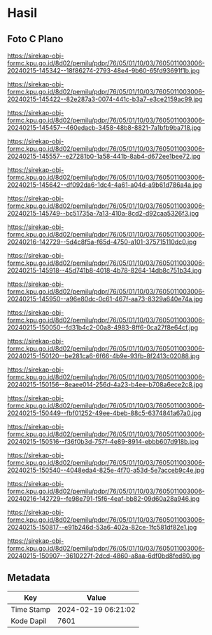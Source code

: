 # Hasil

## Foto C Plano

https://sirekap-obj-formc.kpu.go.id/8d02/pemilu/pdpr/76/05/01/10/03/7605011003006-20240215-145342--18f86274-2793-48e4-9b60-65fd93691f1b.jpg

https://sirekap-obj-formc.kpu.go.id/8d02/pemilu/pdpr/76/05/01/10/03/7605011003006-20240215-145422--82e287a3-0074-441c-b3a7-e3ce2159ac99.jpg

https://sirekap-obj-formc.kpu.go.id/8d02/pemilu/pdpr/76/05/01/10/03/7605011003006-20240215-145457--460edacb-3458-48b8-8821-7a1bfb9ba718.jpg

https://sirekap-obj-formc.kpu.go.id/8d02/pemilu/pdpr/76/05/01/10/03/7605011003006-20240215-145557--e27281b0-1a58-441b-8ab4-d672ee1bee72.jpg

https://sirekap-obj-formc.kpu.go.id/8d02/pemilu/pdpr/76/05/01/10/03/7605011003006-20240215-145642--df092da6-1dc4-4a61-a04d-a9b61d786a4a.jpg

https://sirekap-obj-formc.kpu.go.id/8d02/pemilu/pdpr/76/05/01/10/03/7605011003006-20240215-145749--bc51735a-7a13-410a-8cd2-d92caa5326f3.jpg

https://sirekap-obj-formc.kpu.go.id/8d02/pemilu/pdpr/76/05/01/10/03/7605011003006-20240216-142729--5d4c8f5a-f65d-4750-a101-375715110dc0.jpg

https://sirekap-obj-formc.kpu.go.id/8d02/pemilu/pdpr/76/05/01/10/03/7605011003006-20240215-145918--45d741b8-4018-4b78-8264-14db8c751b34.jpg

https://sirekap-obj-formc.kpu.go.id/8d02/pemilu/pdpr/76/05/01/10/03/7605011003006-20240215-145950--a96e80dc-0c61-467f-aa73-8329a640e74a.jpg

https://sirekap-obj-formc.kpu.go.id/8d02/pemilu/pdpr/76/05/01/10/03/7605011003006-20240215-150050--fd31b4c2-00a8-4983-8ff6-0ca27f8e64cf.jpg

https://sirekap-obj-formc.kpu.go.id/8d02/pemilu/pdpr/76/05/01/10/03/7605011003006-20240215-150120--be281ca6-6f66-4b9e-93fb-8f2413c02088.jpg

https://sirekap-obj-formc.kpu.go.id/8d02/pemilu/pdpr/76/05/01/10/03/7605011003006-20240215-150156--8eaee014-256d-4a23-b4ee-b708a6ece2c8.jpg

https://sirekap-obj-formc.kpu.go.id/8d02/pemilu/pdpr/76/05/01/10/03/7605011003006-20240215-150449--fbf01252-49ee-4beb-88c5-6374841a67a0.jpg

https://sirekap-obj-formc.kpu.go.id/8d02/pemilu/pdpr/76/05/01/10/03/7605011003006-20240215-150516--f36f0b3d-757f-4e89-8914-ebbb607d918b.jpg

https://sirekap-obj-formc.kpu.go.id/8d02/pemilu/pdpr/76/05/01/10/03/7605011003006-20240215-150540--4048eda4-825e-4f70-a53d-5e7acceb9c4e.jpg

https://sirekap-obj-formc.kpu.go.id/8d02/pemilu/pdpr/76/05/01/10/03/7605011003006-20240216-142729--fe98e791-f5f6-4eaf-bb82-09d60a28a946.jpg

https://sirekap-obj-formc.kpu.go.id/8d02/pemilu/pdpr/76/05/01/10/03/7605011003006-20240215-150817--e91b246d-53a6-402a-82ce-1fc581df82e1.jpg

https://sirekap-obj-formc.kpu.go.id/8d02/pemilu/pdpr/76/05/01/10/03/7605011003006-20240215-150907--3610227f-2dcd-4860-a8aa-6df0bd8fed80.jpg


## Metadata

| Key        | Value               |
| ---------- | ------------------- |
| Time Stamp | 2024-02-19 06:21:02 |
| Kode Dapil | 7601                |




